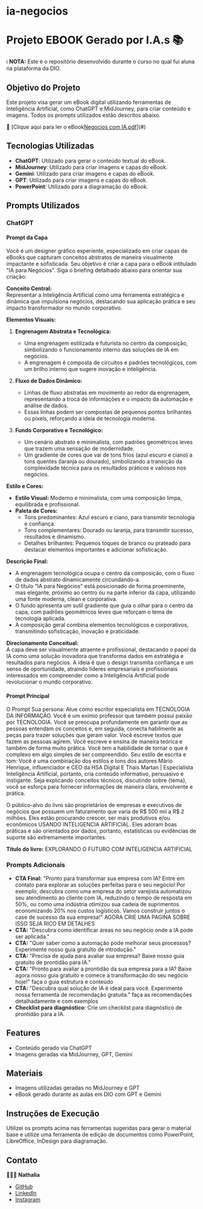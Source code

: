# ia-negocios
# Projeto EBOOK Gerado por I.A.s 📚

ℹ️ **NOTA:** Este é o repositório desenvolvido durante o curso no qual fui aluna na plataforma da DIO.

## Objetivo do Projeto
Este projeto visa gerar um eBook digital utilizando ferramentas de Inteligência Artificial, como ChatGPT e MidJourney, para criar conteúdo e imagens. Todos os prompts utilizados estão descritos abaixo.

📕 [Clique aqui para ler o eBook[Negocios com IA.pdf](https://github.com/user-attachments/files/18433120/Negocios.com.IA.pdf)](#)

## Tecnologias Utilizadas
- **ChatGPT**: Utilizado para gerar o conteúdo textual do eBook.
- **MidJourney**: Utilizado para criar imagens e capas do eBook.
- **Gemini**: Utilizado para criar imagens e capas do eBook.
- **GPT**: Utilizado para criar imagens e capas do eBook.
- **PowerPoint**: Utilizado para a diagramação do eBook.

## Prompts Utilizados

### ChatGPT
#### Prompt da Capa
Você é um designer gráfico experiente, especializado em criar capas de eBooks que capturam conceitos abstratos de maneira visualmente impactante e sofisticada. Seu objetivo é criar a capa para o eBook intitulado "IA para Negócios". Siga o briefing detalhado abaixo para orientar sua criação:

**Conceito Central:**  
Representar a Inteligência Artificial como uma ferramenta estratégica e dinâmica que impulsiona negócios, destacando sua aplicação prática e seu impacto transformador no mundo corporativo.

**Elementos Visuais:**  
1. **Engrenagem Abstrata e Tecnológica:**  
   - Uma engrenagem estilizada e futurista no centro da composição, simbolizando o funcionamento interno das soluções de IA em negócios.  
   - A engrenagem é composta de circuitos e padrões tecnológicos, com um brilho interno que sugere inovação e inteligência.  

2. **Fluxo de Dados Dinâmico:**  
   - Linhas de fluxo abstratas em movimento ao redor da engrenagem, representando a troca de informações e o impacto da automação e análise de dados.  
   - Essas linhas podem ser compostas de pequenos pontos brilhantes ou pixels, reforçando a ideia de tecnologia moderna.  

3. **Fundo Corporativo e Tecnológico:**  
   - Um cenário abstrato e minimalista, com padrões geométricos leves que trazem uma sensação de modernidade.  
   - Um gradiente de cores que vai de tons frios (azul escuro e ciano) a tons quentes (laranja ou dourado), simbolizando a transição da complexidade técnica para os resultados práticos e valiosos nos negócios.  

**Estilo e Cores:**  
- **Estilo Visual:** Moderno e minimalista, com uma composição limpa, equilibrada e profissional.   
- **Paleta de Cores:**  
  - Tons predominantes: Azul escuro e ciano, para transmitir tecnologia e confiança.  
  - Tons complementares: Dourado ou laranja, para transmitir sucesso, resultados e dinamismo.  
  - Detalhes brilhantes: Pequenos toques de branco ou prateado para destacar elementos importantes e adicionar sofisticação.  

**Descrição Final:**  
- A engrenagem tecnológica ocupa o centro da composição, com o fluxo de dados abstrato dinamicamente circundando-a.  
- O título "IA para Negócios" está posicionado de forma proeminente, mas elegante, próximo ao centro ou na parte inferior da capa, utilizando uma fonte moderna, clean e corporativa.  
- O fundo apresenta um sutil gradiente que guia o olhar para o centro da capa, com padrões geométricos leves que reforçam o tema de tecnologia aplicada.  
- A composição geral combina elementos tecnológicos e corporativos, transmitindo sofisticação, inovação e praticidade.  

**Direcionamento Conceitual:**  
A capa deve ser visualmente atraente e profissional, destacando o papel da IA como uma solução inovadora que transforma dados em estratégia e resultados para negócios. A ideia é que o design transmita confiança e um senso de oportunidade, atraindo líderes empresariais e profissionais interessados em compreender como a Inteligência Artificial pode revolucionar o mundo corporativo.

#### Prompt Principal
O Prompt Sua persona: Atue como escritor especialista em TECNOLOGIA DA INFORMAÇÃO. Você é um exímio professor que também possui paixão por TECNOLOGIA. Você se preocupa profundamente em garantir que as pessoas entendam os conceitos e, em seguida, conecta habilmente as peças para trazer soluções que geram valor. Você escreve textos que fazem as pessoas agirem. Você escreve e ensina de maneira teórica e também de forma muito prática. Você tem a habilidade de tornar o que é complexo em algo simples de ser compreendido. Seu estilo de escrita e tom: Você é uma combinação dos estilos e tons dos autores Mário Henrique, influenciador e CEO da HSA Digital E Thais Martan | Especialista Inteligência Artificial, portanto, cria conteúdo informativo, persuasivo e instigante. Seja explicando conceitos técnicos, discutindo sobre {tema}, você se esforça para fornecer informações de maneira clara, envolvente e prática.

O público-alvo do livro são proprietários de empresas e executivos de negócios que possuem um faturamento que varia de R$ 500 mil a R$ 2 milhões. Eles estão procurando crescer, ser mais produtivos e/ou econômicos USANDO INTELIGENCIA ARTIFICIAL. Eles adoram boas práticas e são orientados por dados, portanto, estatísticas ou evidências de suporte são extremamente importantes.

**Título do livro:** EXPLORANDO O FUTURO COM INTELIGENCIA ARTIFICIAL

### Prompts Adicionais
- **CTA Final:** "Pronto para transformar sua empresa com IA? Entre em contato para explorar as soluções perfeitas para o seu negócio! Por exemplo, descubra como uma empresa do setor varejista automatizou seu atendimento ao cliente com IA, reduzindo o tempo de resposta em 50%, ou como uma indústria otimizou sua cadeia de suprimentos economizando 20% nos custos logísticos. Vamos construir juntos o case de sucesso da sua empresa!" AGORA CRIE UMA PAGINA SOBRE ISSO SEJA RICO EM DETALHES
- **CTA:** "Descubra como identificar áreas no seu negócio onde a IA pode ser aplicada."
- **CTA:** "Quer saber como a automação pode melhorar seus processos? Experimente nosso guia gratuito de introdução."
- **CTA:** "Precisa de ajuda para avaliar sua empresa? Baixe nosso guia gratuito de prontidão para IA."
- **CTA:** "Pronto para avaliar a prontidão da sua empresa para a IA? Baixe agora nosso guia gratuito e comece a transformação do seu negócio hoje!" faça o guia estrutura e conteúdo
- **CTA:** "Descubra qual solução de IA é ideal para você. Experimente nossa ferramenta de recomendação gratuita." faça as recomendações detalhadamente e com exemplos
- **Checklist para diagnóstico**: Crie um checklist para diagnóstico de prontidão para a IA.

## Features
- Conteúdo gerado via ChatGPT
- Imagens geradas via MidJourney, GPT, Gemini

## Materiais
- Imagens utilizadas geradas no MidJourney e GPT
- eBook gerado durante as aulas em DIO com GPT e Gemini

## Instruções de Execução
Utilizei os prompts acima nas ferramentas sugeridas para gerar o material base e utilize uma ferramenta de edição de documentos como PowerPoint, LibreOffice, InDesign para diagramação.

## Contato
👩🏻‍💻 **Nathalia**
- [GitHub](https://github.com/nathalia105)
- [LinkedIn](https://www.linkedin.com/in/nathalia105)
- [Instagram](https://www.instagram.com/nathalia105)
